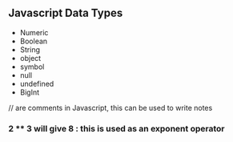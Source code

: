 ## Javascript Data Types

- Numeric
- Boolean
- String
- object
- symbol
- null
- undefined
- BigInt

// are comments in Javascript, this can be used to write notes

### 2 \*\* 3 will give 8 : this is used as an exponent operator
